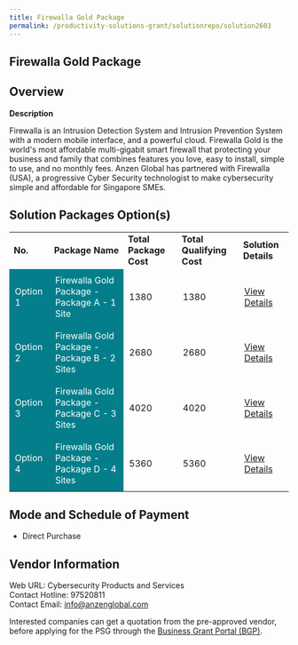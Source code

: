```yaml
---
title: Firewalla Gold Package
permalink: /productivity-solutions-grant/solutionrepo/solution2603
---
```


## Firewalla Gold Package

## Overview

**Description**

Firewalla is an Intrusion Detection System and Intrusion Prevention System with a modern mobile interface, and a powerful cloud.  Firewalla Gold is the world's most affordable multi-gigabit smart firewall that protecting your business and family that combines features you love, easy to install, simple to use, and no monthly fees.  Anzen Global has partnered with Firewalla (USA), a progressive Cyber Security technologist to make cybersecurity simple and affordable for Singapore SMEs.

## Solution Packages Option(s)

<table>
<tr>
<td><b>No.</b></td>
<td><b>Package Name</b></td>
<td><b>Total Package Cost</b></td>
<td><b>Total Qualifying Cost</b></td>
<td><b>Solution Details</b></td>
</tr>
<tr>
<td style='padding: 10px; background-color: #037E8A; color: #FFFFFF;'>Option 1</td>
<td style='padding: 10px; background-color: #037E8A; color: #FFFFFF;'>Firewalla Gold Package - Package A - 1 Site</td>
<td style='padding: 10px;'>1380</td>
<td style='padding: 10px;'>1380</td>
<td style='padding: 10px;'><a href='https://www.gobusiness.gov.sg/images/psg/Anzen_Global_20200755_Desensitised_Annex_3_Part_1.pdf' target='_blank'>View Details</a></td>
</tr>
<tr>
<td style='padding: 10px; background-color: #037E8A; color: #FFFFFF;'>Option 2</td>
<td style='padding: 10px; background-color: #037E8A; color: #FFFFFF;'>Firewalla Gold Package - Package B - 2 Sites</td>
<td style='padding: 10px;'>2680</td>
<td style='padding: 10px;'>2680</td>
<td style='padding: 10px;'><a href='https://www.gobusiness.gov.sg/images/psg/Anzen_Global_20200755_Desensitised_Annex_3_Part_2.pdf' target='_blank'>View Details</a></td>
</tr>
<tr>
<td style='padding: 10px; background-color: #037E8A; color: #FFFFFF;'>Option 3</td>
<td style='padding: 10px; background-color: #037E8A; color: #FFFFFF;'>Firewalla Gold Package - Package C - 3 Sites</td>
<td style='padding: 10px;'>4020</td>
<td style='padding: 10px;'>4020</td>
<td style='padding: 10px;'><a href='https://www.gobusiness.gov.sg/images/psg/Anzen_Global_20200755_Desensitised_Annex_3_Part_3.pdf' target='_blank'>View Details</a></td>
</tr>
<tr>
<td style='padding: 10px; background-color: #037E8A; color: #FFFFFF;'>Option 4</td>
<td style='padding: 10px; background-color: #037E8A; color: #FFFFFF;'>Firewalla Gold Package - Package D - 4 Sites</td>
<td style='padding: 10px;'>5360</td>
<td style='padding: 10px;'>5360</td>
<td style='padding: 10px;'><a href='https://www.gobusiness.gov.sg/images/psg/Anzen_Global_20200755_Desensitised_Annex_3_Part_4.pdf' target='_blank'>View Details</a></td>
</tr>
</table>

## Mode and Schedule of Payment

 - Direct Purchase

## Vendor Information

 Web URL: Cybersecurity Products and Services <br>Contact Hotline: 97520811 <br>Contact Email: info@anzenglobal.com <br>

Interested companies can get a quotation from the pre-approved vendor, before applying for the PSG through the <a href='https://www.businessgrants.gov.sg/' target='_blank' rel='noopener'>Business Grant Portal (BGP)</a>.

<script src="/jquery/resize-tables.js"></script>
